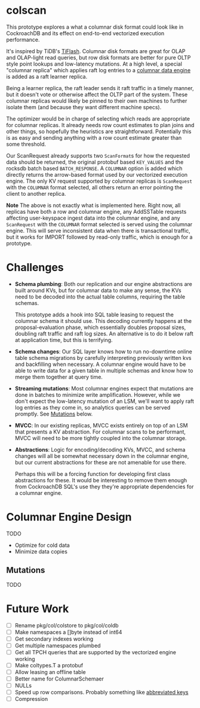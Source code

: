 colscan
=======

This prototype explores a what a columnar disk format could look like in
CockroachDB and its effect on end-to-end vectorized execution performance.

It's inspired by TiDB's [TiFlash]. Columnar disk formats are great for OLAP and
OLAP-light read queries, but row disk formats are better for pure OLTP style
point lookups and low-latency mutations. At a high level, a special "columnar
replica" which applies raft log entries to a [columnar data engine] is added as
a raft learner replica.

Being a learner replica, the raft leader sends it raft traffic in a timely
manner, but it doesn't vote or otherwise affect the OLTP part of the system.
These columnar replicas would likely be pinned to their own machines to further
isolate them (and because they want different machine specs).

The optimizer would be in charge of selecting which reads are appropriate for
columnar replicas. It already needs row count estimates to plan joins and other
things, so hopefully the heuristics are straightforward. Potentially this is as
easy and sending anything with a row count estimate greater than some threshold.

Our ScanRequest already supports two `ScanFormat`s for how the requested data
should be returned, the original protobuf based `KEY_VALUES` and the rocksdb
batch based `BATCH_RESPONSE`. A `COLUMNAR` option is added which directly
returns the arrow-based format used by our vectorized execution engine. The only
KV request supported by columnar replicas is `ScanRequest` with the `COLUMNAR`
format selected, all others return an error pointing the client to another
replica.

**Note** The above is not exactly what is implemented here. Right now, all
replicas have both a row and columnar engine, any AddSSTable requests affecting
user-keyspace ingest data into the columnar engine, and any `ScanRequest` with
the `COLUMNAR` format selected is served using the columnar engine. This will
serve inconsistent data when there is transactional traffic, but it works for
IMPORT followed by read-only traffic, which is enough for a prototype.

[TiFlash]: https://www.percona.com/live/19/sessions/making-htap-real-with-tiflash-a-tidb-native-columnar-extension
[columnar data engine]: ../colengine

# Challenges

- **Schema plumbing**: Both our replication and our engine abstractions are
  built around KVs, but for columnar data to make any sense, the KVs need to be
  decoded into the actual table columns, requiring the table schemas.

  This prototype adds a hook into SQL table leasing to request the columnar
  schema it should use. This decoding currently happens at the
  proposal-evaluation phase, which essentially doubles proposal sizes, doubling
  raft traffic and raft log sizes. An alternative is to do it below raft at
  application time, but this is terrifying.

- **Schema changes**: Our SQL layer knows how to run no-downtime online table
  schema migrations by carefully interpreting previously written kvs and
  backfilling when necessary. A columnar engine would have to be able to write
  data for a given table in multiple schemas and know how to merge them together
  at query time.

- **Streaming mutations**: Most columnar engines expect that mutations are done
  in batches to minimize write amplification. However, while we don't expect the
  low-latency mutation of an LSM, we'll want to apply raft log entries as they
  come in, so analytics queries can be served promptly. See [Mutations] below.

- **MVCC**: In our existing replicas, MVCC exists entirely on top of an LSM that
  presents a KV abstraction. For columnar scans to be performant, MVCC will need
  to be more tightly coupled into the columnar storage.

- **Abstractions**: Logic for encoding/decoding KVs, MVCC, and schema changes
  will all be somewhat necessary down in the columnar engine, but our current
  abstractions for these are not amenable for use there.

  Perhaps this will be a forcing function for developing first class
  abstractions for these. It would be interesting to remove them enough from
  CockroachDB SQL's use they they're appropriate dependencies for a columnar
  engine.

[mutations]: #mutations

# Columnar Engine Design

TODO

- Optimize for cold data
- Minimize data copies

## Mutations

TODO

# Future Work
- [ ] Rename pkg/col/colstore to pkg/col/coldb
- [ ] Make namespaces a []byte instead of int64
- [ ] Get secondary indexes working
- [ ] Get multiple namespaces plumbed
- [ ] Get all TPCH queries that are supported by the vectorized engine working
- [ ] Make coltypes.T a protobuf
- [ ] Allow leasing an offline table
- [ ] Better name for ColumnarSchemaer
- [ ] NULLs
- [ ] Speed up row comparisons. Probably something like [abbreviated keys]
- [ ] Compression

[abbreviated keys]: https://brandur.org/sortsupport#abbreviated-keys
